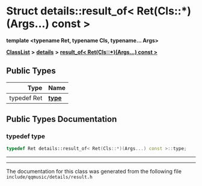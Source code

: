 

# Struct details::result\_of&lt; Ret(Cls::\*)(Args...) const &gt;

**template &lt;typename Ret, typename Cls, typename... Args&gt;**



[**ClassList**](annotated.md) **>** [**details**](namespacedetails.md) **>** [**result\_of&lt; Ret(Cls::\*)(Args...) const &gt;**](structdetails_1_1result__of_3_01Ret_07Cls_1_1_5_08_07Args_8_8_8_08_01const_01_4.md)






















## Public Types

| Type | Name |
| ---: | :--- |
| typedef Ret | [**type**](#typedef-type)  <br> |
















































## Public Types Documentation




### typedef type 

```C++
typedef Ret details::result_of< Ret(Cls::*)(Args...) const >::type;
```




<hr>

------------------------------
The documentation for this class was generated from the following file `include/qqmusic/details/result.h`

